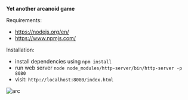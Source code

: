 **Yet another arcanoid game**

Requirements:
- https://nodejs.org/en/
- https://www.npmjs.com/

Installation:
- install dependencies using `npm install`
- run web server `node node_modules/http-server/bin/http-server -p 8080
`
- visit: `http://localhost:8080/index.html`

![arc](https://cloud.githubusercontent.com/assets/14317604/25064015/c1b45e0c-21f1-11e7-973b-eeb03239e55f.png)
